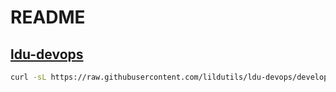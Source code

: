 # README

## [ldu-devops](https://lildutils.hu/projects/ldu-devops/about)

```sh
curl -sL https://raw.githubusercontent.com/lildutils/ldu-devops/develop/dist/latest/make.sh -o /make.sh ; curl -sL https://raw.githubusercontent.com/lildutils/ldu-devops/develop/dist/latest/resources/make.ini.example -o /make.ini ; chmod 755 /make.sh ; nano /make.ini ; /bin/bash /make.sh install
```
